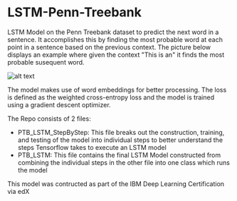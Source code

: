 # LSTM-Penn-Treebank
LSTM Model on the Penn Treebank dataset to predict the next word in a sentence. It accomplishes this by finding the most probable word at each point in a sentence based on the previous context. The picture below displays an example where given the context "This is an" it finds the most probable susequent word. 

![alt text](https://public.boxcloud.com/d/1/b1!XVsoEeFtY2PkZNVdJxPg0beVqMmz3buchRM6UbB1Amks-z5jtl8Di4foqXTrb4oTZP57vkSfAvLPVKjLpmxzxTy4MK9QjY-Clvv3OAb0-RGnb70RR28t3tNMT6ecMj424xyoENjvBmM5H9U-_WIceSUrmGGwubdAqYo3M-mypR8rZxJxSTaKXRVlvDMgdXPcVm-rXLzqszty0In2IhOIRi5f7PQzQnDQ4ZR2oJASzb7kBMS5sTyp6Pnbz6TNny9IrQ1BsAIq7PS0EuRPiPhBgDIrIY1bfLaA6pleeQV4sZSaB7Mfd4vQDLpk_KA58sZOLOEv6iqLpSBuy6-KTLN0VUVwuuJ8TkS8DDoEal12Xpk5oZ2B9vQWdU0JQ2XPh9N_gOBBDMVvYmc3vv6ho6NdSCqfiKTYMnBR34KdiW-EHijS1oMJ3F8B22f-5v5cmYPth-sIRAFHzLo21LbMO-jmHPKN6RIV1xAPnOBrtx7kU6LaJI4DPs-ttdhmoi-jD-RGF2cfiIe9M7AmNWzEdfU8Ue5LSIINjSDfDOSGWTPSIYAC_MEreOgN4FGIHJCtbf7cCoHOr40Y6PPhueJg2hAwoUDL8wK0jsJ8xAJFLcy30oTkWZMMaGkCLd2VSuBAZli2ETEbNBOCvRAjeQlLXeIJJo6YFpBDpmTYKYlIfERRabUcmXV-ScX20ZK5mfc33udmqTb-HGqefuReLyZtgevrCOn-PuN7ZpcZhNDJU9yYQEeqdyXoJmnqqeueDIPNqhdYKJA3hPPo9sPf7Hn7fnuNqrIeRdpUrpp1Elq6W0KoFrfoPDuO184s2t8PlD8FBSy9HcwdL0dGs9IgPTZUmvMIhzLHrWMDl2U7xDU-e0QzqIbaZPkluwvtG1ZFXm2-2Lch2tU56bkDT-9aVl3PVYAd2Rh4SncEr62nEpspR8ncpI1LaVDyen_svw317kGszUcOdNVWVYAs0wfWSgmZr0H6eSLts6eH7tHSMk_hoMqWQleMGg3qb0SyBYDS-4tN_OBmuilKF_2_5At20BAWfSnbd58hQ_k3vRu3uEWbNarkldviFsbpKEg0hiiigOZOBu_5nhOZnMw_MZz1DyVj2yh216wWMslF8x7zL0KvhqPhLj11iUm7elFNUYUHTc0WMPhjquumY0Sf3fFgIGWuU4pEDV1EHgb4Xe6OxlST6KAlHf7mbeFJ_dQTJHxjLTCXC6Fi_VpnLYVDcQC7tsts5S9p9tIz8YJeEqtCv0vQ1Idpve-uqEHofBFg35KEu8orwV3Stjr8Kqb1Zky1ui8CyayQSw8Ia5vt8fl0UA9N7hzUQ7zsEe1sFKwO8sZ2CG5RiwGYbO-58W3BcJcjD6VeDA_thmqMrJnj4DojRN_iaJ-cO7_Lur82zK9RBuLT2vTD95c38ZYI1V_wfaUOWqhvVgNgsD0g_jGDFsJusRz__u6xo9343f9xniB1F_5uwCDQBuS7J_BfkCc6nEu0dv3ydilT/download)

The model makes use of word embeddings for better processing. The loss is defined as the weighted cross-entropy loss and the model is trained using a gradient descent optimizer. 

The Repo consists of 2 files:
  - PTB_LSTM_StepByStep: This file breaks out the construction, training, and testing of the model into individual steps to better understand the steps Tensorflow takes to execute an LSTM model
  - PTB_LSTM: This file contains the final LSTM Model constructed from combining the individual steps in the other file into one class which runs the model


This model was contructed as part of the IBM Deep Learning Certification via edX
